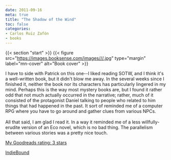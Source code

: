 ```yaml
---
date: 2011-09-16
meta: true
title: "The Shadow of the Wind"
toc: false
categories:
- Carlos Ruiz Zafón
- books
---
```


{{< section "start" >}}
{{< figure src="https://images.booksense.com/images///.jpg" type="margin" label="mn-cover" alt="Book cover" >}}

I have to side with Patrick on this one--I liked reading SOTW, and I think it's a well-written book, but it didn't blow me away. In the several weeks since I finished it, neither the book nor its characters has particularly lingered in my mind. Perhaps this is the way most mystery books are, but I found it rather odd that not much actually occurred in the narrative; rather, much of it consisted of the protagonist Daniel talking to people who related to him things that had happened in the past. It sort of reminded me of a computer RPG where you have to go around and gather clues from various NPCs. <br /><br />All that said, I am glad I read it. In a way it reminded me of a less willfully-erudite version of an Eco novel, which is no bad thing. The parallelism between various stories was a pretty nice touch.

[My Goodreads rating: 3 stars](https://www.goodreads.com/review/show/205817011)  

[IndieBound](https://www.indiebound.org/book/)
